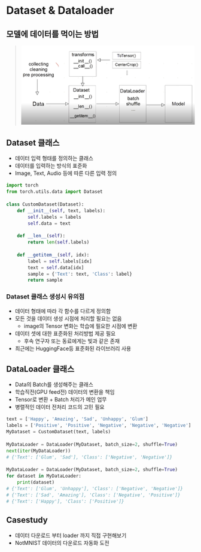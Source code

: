 # Dataset & Dataloader

## 모델에 데이터를 먹이는 방법

> ![](./img/2021-08-18-10-41-52.png)

## Dataset 클래스

- 데이터 입력 형태를 정의하는 클래스
- 데이터를 입력하는 방식의 표준화
- Image, Text, Audio 등에 따른 다른 입력 정의

```python
import torch
from torch.utils.data import Dataset

class CustomDataset(Dataset):
    def __init__(self, text, labels):
        self.labels = labels
        self.data = text

    def __len__(self):
        return len(self.labels)

    def __getitem__(self, idx):
        label = self.labels[idx]
        text = self.data[idx]
        sample = {'Text': text, 'Class': label}
        return sample
```

### Dataset 클래스 생성시 유의점

- 데이터 형태에 따라 각 함수를 다르게 정의함
- 모든 것을 데이터 생성 시점에 처리할 필요는 없음
  - image의 Tensor 변화는 학습에 필요한 시점에 변환
- 데이터 셋에 대한 표준화된 처리방법 제공 필요
  - 후속 연구자 또는 동료에게는 빛과 같은 존재
- 최근에는 HuggingFace등 표준화된 라이브러리 사용

## DataLoader 클래스

- Data의 Batch를 생성해주는 클래스
- 학습직전(GPU feed전) 데이터의 변환을 책임
- Tensor로 변환 + Batch 처리가 메인 업무
- 병렬적인 데이터 전처리 코드의 고민 필요

```python
text = ['Happy', 'Amazing', 'Sad', 'Unhappy', 'Glum']
labels = ['Positive', 'Positive', 'Negative', 'Negative', 'Negative']
MyDataset = CustomDataset(text, labels)

MyDataLoader = DataLoader(MyDataset, batch_size=2, shuffle=True)
next(iter(MyDataLoader))
# {'Text': ['Glum', 'Sad'], 'Class': ['Negative', 'Negative']}

MyDataLoader = DataLoader(MyDataset, batch_size=2, shuffle=True)
for dataset in MyDataLoader:
    print(dataset)
# {'Text': ['Glum', 'Unhappy'], 'Class': ['Negative', 'Negative']}
# {'Text': ['Sad', 'Amazing'], 'Class': ['Negative', 'Positive']}
# {'Text': ['Happy'], 'Class': ['Positive']}
```

## Casestudy

- 데이터 다운로드 부터 loader 까지 직접 구현해보기
- NotMNIST 데이터의 다운로드 자동화 도전

